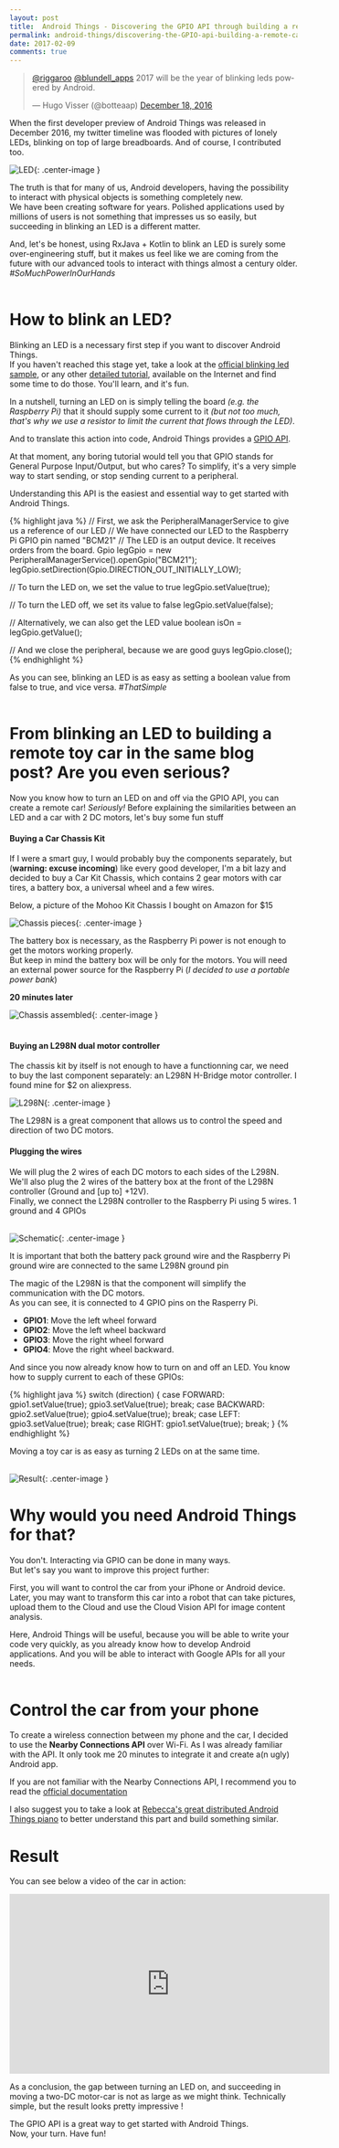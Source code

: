 ```yaml
---
layout: post
title:  Android Things - Discovering the GPIO API through building a remote car
permalink: android-things/discovering-the-GPIO-api-building-a-remote-car
date: 2017-02-09
comments: true
---
```


<blockquote class="twitter-tweet" data-conversation="none" data-lang="en"><p lang="en" dir="ltr"><a href="https://twitter.com/riggaroo">@riggaroo</a> <a href="https://twitter.com/blundell_apps">@blundell_apps</a> 2017 will be the year of blinking leds powered by Android.</p>&mdash; Hugo Visser (@botteaap) <a href="https://twitter.com/botteaap/status/810406338123694080">December 18, 2016</a></blockquote>
<script async src="//platform.twitter.com/widgets.js" charset="utf-8"></script>


When the first developer preview of Android Things was released in December 2016, my twitter timeline was flooded with pictures of lonely LEDs, blinking on top of large breadboards.
And of course, I contributed too.

![LED][pic1_led]{: .center-image }

The truth is that for many of us, Android developers, having the possibility to interact with physical objects is something completely new.<br>
We have been creating software for years. Polished applications used by millions of users is not something that impresses us so easily, but succeeding in blinking an LED is a different matter.

And, let's be honest, using RxJava + Kotlin to blink an LED is surely some over-engineering stuff, but it makes us feel like we are coming from the future with our advanced tools to interact with things almost a century older. *#SoMuchPowerInOurHands*<br><br>


# How to blink an LED?

Blinking an LED is a necessary first step if you want to discover Android Things.<br>
If you haven't reached this stage yet, take a look at the [official blinking led sample][official-led-sample], or any other [detailed tutorial][detailed-led-tutorial], available on the Internet and find some time to do those. You'll learn, and it's fun.

In a nutshell, turning an LED on is simply telling the board *(e.g. the Raspberry Pi)* that it should supply some current to it *(but not too much, that's why we use a resistor to limit the current that flows through the LED)*.

And to translate this action into code, Android Things provides a [GPIO API][gpio-api].

At that moment, any boring tutorial would tell you that GPIO stands for General Purpose Input/Output, but who cares?
To simplify, it's a very simple way to start sending, or stop sending current to a peripheral.

Understanding this API is the easiest and essential way to get started with Android Things.

{% highlight java %}
// First, we ask the PeripheralManagerService to give us a reference of our LED
// We have connected our LED to the Raspberry Pi GPIO pin named "BCM21"
// The LED is an output device. It receives orders from the board.
Gpio legGpio = new PeripheralManagerService().openGpio("BCM21");
legGpio.setDirection(Gpio.DIRECTION_OUT_INITIALLY_LOW);

// To turn the LED on, we set the value to true
legGpio.setValue(true);

// To turn the LED off, we set its value to false
legGpio.setValue(false);

// Alternatively, we can also get the LED value
boolean isOn = legGpio.getValue();

// And we close the peripheral, because we are good guys
legGpio.close();
{% endhighlight %}

As you can see, blinking an LED is as easy as setting a boolean value from false to true, and vice versa.
*#ThatSimple*<br><br>

# From blinking an LED to building a remote toy car in the same blog post? Are you even serious?

Now you know how to turn an LED on and off via the GPIO API, you can create a remote car! *Seriously!*
Before explaining the similarities between an LED and a car with 2 DC motors, let's buy some fun stuff

#### Buying a Car Chassis Kit

If I were a smart guy, I would probably buy the components separately, but (**warning: excuse incoming**) like every good developer, I'm a bit lazy and decided to buy a Car Kit Chassis, which contains 2 gear motors with car tires, a battery box, a universal wheel and a few wires.

Below, a picture of the Mohoo Kit Chassis I bought on Amazon for $15

![Chassis pieces][pic2_chassis_before]{: .center-image }

The battery box is necessary, as the Raspberry Pi power is not enough to get the motors working properly.<br>
But keep in mind the battery box will be only for the motors. You will need an external power source for the Raspberry Pi (*I decided to use a portable power bank*)

**20 minutes later**

![Chassis assembled][pic3_chassis_after]{: .center-image }<br><br>


#### Buying an L298N dual motor controller

The chassis kit by itself is not enough to have a functionning car, we need to buy the last component separately: an L298N H-Bridge motor controller. I found mine for $2 on aliexpress.

![L298N][pic4_l298n]{: .center-image }<br>

The L298N is a great component that allows us to control the speed and direction of two DC motors.

#### Plugging the wires

We will plug the 2 wires of each DC motors to each sides of the L298N. We'll also plug the 2 wires of the battery box at the front of the L298N controller (Ground and [up to] +12V).<br>
Finally, we connect the L298N controller to the Raspberry Pi using 5 wires. 1 ground and 4 GPIOs<br><br>


![Schematic][pic5_fritzing]{: .center-image }<br>

It is important that both the battery pack ground wire and the Raspberry Pi ground wire are connected to the same L298N ground pin

The magic of the L298N is that the component will simplify the communication with the DC motors.<br>
As you can see, it is connected to 4 GPIO pins on the Rasperry Pi.

* **GPIO1**: Move the left wheel forward
* **GPIO2**: Move the left wheel backward
* **GPIO3**: Move the right wheel forward
* **GPIO4**: Move the right wheel backward.

And since you now already know how to turn on and off an LED. You know how to supply current to each of these GPIOs:

{% highlight java %}
switch (direction) {
  case FORWARD:
    gpio1.setValue(true);
    gpio3.setValue(true);
    break;
  case BACKWARD:
    gpio2.setValue(true);
    gpio4.setValue(true);
    break;
  case LEFT:
    gpio3.setValue(true);
    break;
  case RIGHT:
    gpio1.setValue(true);
    break;
}
{% endhighlight %}

Moving a toy car is as easy as turning 2 LEDs on at the same time.<br><br>


![Result][pic6_result]{: .center-image }<br>


# Why would you need Android Things for that?

You don't. Interacting via GPIO can be done in many ways.<br>
But let's say you want to improve this project further:

First, you will want to control the car from your iPhone or Android device. Later, you may want to transform this car into a robot that can take pictures, upload them to the Cloud and use the Cloud Vision API for image content analysis.

Here, Android Things will be useful, because you will be able to write your code very quickly, as you already know how to develop Android applications. And you will be able to interact with Google APIs for all your needs.<br><br>


# Control the car from your phone

To create a wireless connection between my phone and the car, I decided to use the **Nearby Connections API** over Wi-Fi. As I was already familiar with the API. It only took me 20 minutes to integrate it and create a(n ugly) Android app.<br>

If you are not familiar with the Nearby Connections API, I recommend you to read the [official documentation][nearby-doc]

I also suggest you to take a look at [Rebecca's great distributed Android Things piano][nearby-piano] to better understand this part and build something similar.<br>


# Result

You can see below a video of the car in action:

<iframe width="560" height="315" src="https://www.youtube.com/embed/FZgl8wn8cSY" frameborder="0" allowfullscreen></iframe><br>

As a conclusion, the gap between turning an LED on, and succeeding in moving a two-DC motor-car is not as large as we might think.
Technically simple, but the result looks pretty impressive !

The GPIO API is a great way to get started with Android Things.<br>
Now, your turn. Have fun!

[official-led-sample]: https://github.com/androidthings/sample-simplepio/tree/master/blink
[detailed-led-tutorial]: https://androidthings.rocks/2017/01/08/your-first-blinking-led/
[gpio-api]: https://developer.android.com/things/sdk/pio/gpio.html
[l298n-video]: https://www.youtube.com/watch?v=AZSiqj0NZgU
[nearby-doc]: https://developers.google.com/nearby/
[nearby-piano]: https://riggaroo.co.za/android-things-building-distributed-piano/
[pic1_led]: /public/images/20170209/01_led.jpg
[pic2_chassis_before]: /public/images/20170209/02_chassis_before.jpg
[pic3_chassis_after]: /public/images/20170209/03_chassis_after.jpg
[pic4_l298n]: /public/images/20170209/04_l298n.jpg
[pic5_fritzing]: /public/images/20170209/05_fritzing.png
[pic6_result]: /public/images/20170209/06_result.jpg
